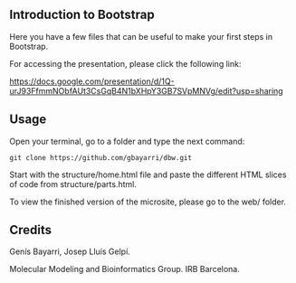 ## Introduction to Bootstrap

Here you have a few files that can be useful to make your first steps in Bootstrap.

For accessing the presentation, please click the following link:

https://docs.google.com/presentation/d/1Q-urJ93FfmmNObfAUt3CsGqB4N1bXHpY3GB7SVpMNVg/edit?usp=sharing

## Usage

Open your terminal, go to a folder and type the next command:

`git clone https://github.com/gbayarri/dbw.git`

Start with the structure/home.html file and paste the different HTML slices of code from structure/parts.html.

To view the finished version of the microsite, please go to the web/ folder.

## Credits

Genís Bayarri, Josep Lluís Gelpí.

Molecular Modeling and Bioinformatics Group. IRB Barcelona.
